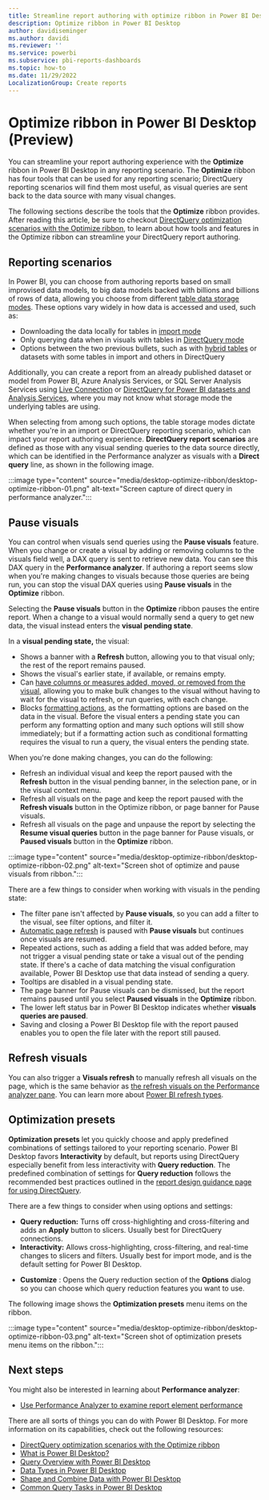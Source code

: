```yaml
---
title: Streamline report authoring with optimize ribbon in Power BI Desktop
description: Optimize ribbon in Power BI Desktop
author: davidiseminger
ms.author: davidi
ms.reviewer: ''
ms.service: powerbi
ms.subservice: pbi-reports-dashboards
ms.topic: how-to
ms.date: 11/29/2022
LocalizationGroup: Create reports
---
```

# Optimize ribbon in Power BI Desktop (Preview)

You can streamline your report authoring experience with the **Optimize** ribbon in Power BI Desktop in any reporting scenario. The **Optimize** ribbon has four tools that can be used for any reporting scenario; DirectQuery reporting scenarios will find them most useful, as visual queries are sent back to the data source with many visual changes.

The following sections describe the tools that the **Optimize** ribbon provides. After reading this article, be sure to checkout [DirectQuery optimization scenarios with the Optimize ribbon](desktop-optimize-ribbon-scenarios.md), to learn about how tools and features in the Optimize ribbon can streamline your DirectQuery report authoring.

## Reporting scenarios

In Power BI, you can choose from authoring reports based on small improvised data models, to big data models backed with billions and billions of rows of data, allowing you choose from different [table data storage modes](../transform-model/desktop-storage-mode.md). These options vary widely in how data is accessed and used, such as: 

* Downloading the data locally for tables in [import mode](../connect-data/desktop-directquery-about.md#import-connections)
* Only querying data when in visuals with tables in [DirectQuery mode](../connect-data/desktop-directquery-about.md#directquery-connections)
* Options between the two previous bullets, such as with [hybrid tables](https://powerbi.microsoft.com/blog/announcing-public-preview-of-hybrid-tables-in-power-bi-premium/) or datasets with some tables in import and others in DirectQuery

Additionally, you can create a report from an already published dataset or model from Power BI, Azure Analysis Services, or SQL Server Analysis Services using [Live Connection](../connect-data/desktop-directquery-about.md#live-connections) or [DirectQuery for Power BI datasets and Analysis Services](../connect-data/desktop-directquery-datasets-azure-analysis-services.md), where you may not know what storage mode the underlying tables are using.

When selecting from among such options, the table storage modes dictate whether you're in an import or DirectQuery reporting scenario, which can impact your report authoring experience. **DirectQuery report scenarios** are defined as those with any visual sending queries to the data source directly, which can be identified in the Performance analyzer as visuals with a **Direct query** line, as shown in the following image.

:::image type="content" source="media/desktop-optimize-ribbon/desktop-optimize-ribbon-01.png" alt-text="Screen capture of direct query in performance analyzer.":::


## Pause visuals

You can control when visuals send queries using the **Pause visuals** feature. When you change or create a visual by adding or removing columns to the visuals field well, a DAX query is sent to retrieve new data. You can see this DAX query in the **Performance analyzer**. If authoring a report seems slow when you're making changes to visuals because those queries are being run, you can stop the visual DAX queries using **Pause visuals** in the **Optimize** ribbon.

Selecting the **Pause visuals** button in the **Optimize** ribbon pauses the entire report. When a change to a visual would normally send a query to get new data, the visual instead enters the **visual pending state**.

In a **visual pending state,** the visual:

* Shows a banner with a **Refresh** button, allowing you to that visual only; the rest of the report remains paused.
* Shows the visual's earlier state, if available, or remains empty.
* Can [have columns or measures added, moved, or removed from the visual](../transform-model/desktop-field-list.md), allowing you to make bulk changes to the visual without having to wait for the visual to refresh, or run queries, with each change.
* Blocks [formatting actions](service-the-report-editor-take-a-tour.md#format-your-visuals), as the formatting options are based on the data in the visual. Before the visual enters a pending state you can perform any formatting option and many such options will still show immediately; but if a formatting action such as conditional formatting requires the visual to run a query, the visual enters the pending state.

When you're done making changes, you can do the following:

* Refresh an individual visual and keep the report paused with the **Refresh** button in the visual pending banner, in the selection pane, or in the visual context menu.
* Refresh all visuals on the page and keep the report paused with the **Refresh visuals** button in the Optimize ribbon, or page banner for Pause visuals.
* Refresh all visuals on the page and unpause the report by selecting the **Resume visual queries** button in the page banner for Pause visuals, or **Paused visuals** button in the **Optimize** ribbon.

:::image type="content" source="media/desktop-optimize-ribbon/desktop-optimize-ribbon-02.png" alt-text="Screen shot of optimize and pause visuals from ribbon.":::

There are a few things to consider when working with visuals in the pending state:

* The filter pane isn't affected by **Pause visuals**, so you can add a filter to the visual, see filter options, and filter it.
* [Automatic page refresh](../create-reports/desktop-automatic-page-refresh.md) is paused with **Pause visuals** but continues once visuals are resumed.
* Repeated actions, such as adding a field that was added before, may not trigger a visual pending state or take a visual out of the pending state. If there's a cache of data matching the visual configuration available, Power BI Desktop use that data instead of sending a query.
* Tooltips are disabled in a visual pending state.
* The page banner for Pause visuals can be dismissed, but the report remains paused until you select **Paused visuals** in the **Optimize** ribbon.
* The lower left status bar in Power BI Desktop indicates whether **visuals queries are paused**.
* Saving and closing a Power BI Desktop file with the report paused enables you to open the file later with the report still paused.



## Refresh visuals

You can also trigger a **Visuals refresh** to manually refresh all visuals on the page, which is the same behavior as [the refresh visuals on the Performance analyzer pane](../create-reports/desktop-performance-analyzer.md#refreshing-visuals). You can learn more about [Power BI refresh types](../connect-data/refresh-data.md#power-bi-refresh-types).

## Optimization presets

**Optimization presets** let you quickly choose and apply predefined combinations of settings tailored to your reporting scenario. Power BI Desktop favors **Interactivity** by default, but reports using DirectQuery especially benefit from less interactivity with **Query reduction**. The predefined combination of settings for **Query reduction** follows the recommended best practices outlined in the [report design guidance page for using DirectQuery](../connect-data/desktop-directquery-about.md#report-design-guidance).

There are a few things to consider when using options and settings:

* **Query reduction:** Turns off cross-highlighting and cross-filtering and adds an **Apply** button to slicers. Usually best for DirectQuery connections.
* **Interactivity:** Allows cross-highlighting, cross-filtering, and real-time changes to slicers and filters. Usually best for import mode, and is the default setting for Power BI Desktop.
- **Customize** : Opens the Query reduction section of the **Options** dialog so you can choose which query reduction features you want to use.

The following image shows the **Optimization presets** menu items on the ribbon.

:::image type="content" source="media/desktop-optimize-ribbon/desktop-optimize-ribbon-03.png" alt-text="Screen shot of optimization presets menu items on the ribbon.":::


## Next steps
You might also be interested in learning about **Performance analyzer**:
* [Use Performance Analyzer to examine report element performance](desktop-performance-analyzer.md)

There are all sorts of things you can do with Power BI Desktop. For more information on its capabilities, check out the following resources:

* [DirectQuery optimization scenarios with the Optimize ribbon](desktop-optimize-ribbon-scenarios.md)  
* [What is Power BI Desktop?](../fundamentals/desktop-what-is-desktop.md)
* [Query Overview with Power BI Desktop](../transform-model/desktop-query-overview.md)
* [Data Types in Power BI Desktop](../connect-data/desktop-data-types.md)
* [Shape and Combine Data with Power BI Desktop](../connect-data/desktop-shape-and-combine-data.md)
* [Common Query Tasks in Power BI Desktop](../transform-model/desktop-common-query-tasks.md)
